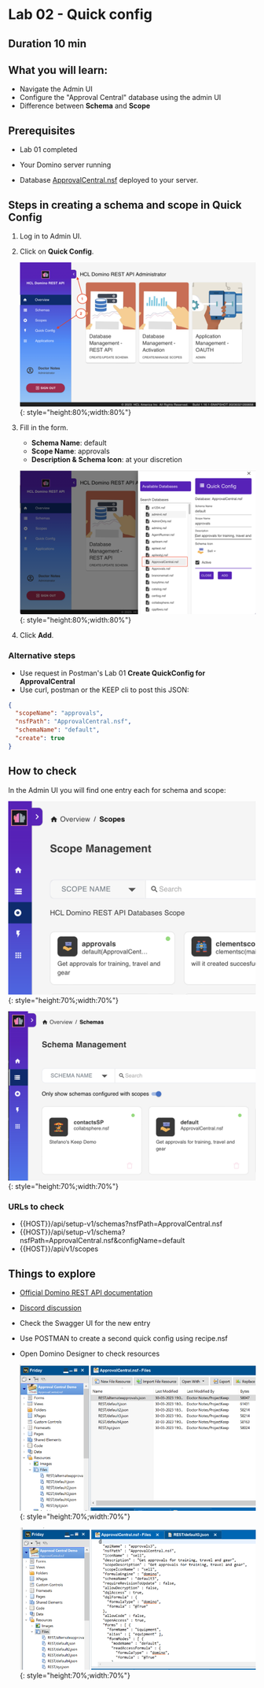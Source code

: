# Lab 02 - Quick config

## Duration 10 min

## What you will learn:

- Navigate the Admin UI
- Configure the "Approval Central" database using the admin UI
- Difference between **Schema** and **Scope**

## Prerequisites

- Lab 01 completed
- Your Domino server running

- Database [ApprovalCentral.nsf](../downloads/ApprovalCentral.zip) deployed to your server.

## Steps in creating a schema and scope in Quick Config

1. Log in to Admin UI.
2. Click on **Quick Config**.

    ![Quick config](img/AdminUIExpanded.png){: style="height:80%;width:80%"}

3.  Fill in the form.

    - **Schema Name**: default
    - **Scope Name**: approvals
    - **Description & Schema Icon**: at your discretion

    ![Quick config](img/QuickConfig.png){: style="height:80%;width:80%"}

4. Click **Add**.

### Alternative steps

- Use request in Postman's Lab 01 **Create QuickConfig for ApprovalCentral**
- Use curl, postman or the KEEP cli to post this JSON:

```json
{
  "scopeName": "approvals",
  "nsfPath": "ApprovalCentral.nsf",
  "schemaName": "default",
  "create": true
}
```

## How to check

In the Admin UI you will find one entry each for schema and scope:

![Scope available](img/scopeAvailable.png){: style="height:70%;width:70%"}

![Schema available](img/schemaAvailable.png){: style="height:70%;width:70%"}

### URLs to check

- {{HOST}}/api/setup-v1/schemas?nsfPath=ApprovalCentral.nsf
- {{HOST}}/api/setup-v1/schema?nsfPath=ApprovalCentral.nsf&configName=default
- {{HOST}}/api/v1/scopes

## Things to explore

- [Official Domino REST API documentation](https://opensource.hcltechsw.com/Domino-rest-api/index.html)

- [Discord discussion](https://discord.com/invite/jmRHpDRnH4)

- Check the Swagger UI for the new entry
- Use POSTMAN to create a second quick config using recipe.nsf
- Open Domino Designer to check resources

  ![Schema in Designer](img/schemaInDesigner.png){: style="height:70%;width:70%"}

  ![Schema in Designer](img/schemaInDesigner2.png){: style="height:70%;width:70%"}
